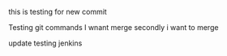 
this is testing for new commit


Testing git commands
 I wnant merge 
secondly i want to merge

update testing jenkins




